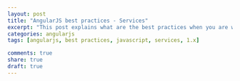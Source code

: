 ```yaml
---
layout: post
title: "AngularJS best practices - Services"
excerpt: "This post explains what are the best practices when you are writing services in AngularJS 1.x"
categories: angularjs
tags: [angularjs, best practices, javascript, services, 1.x]

comments: true
share: true
draft: true
---
```


